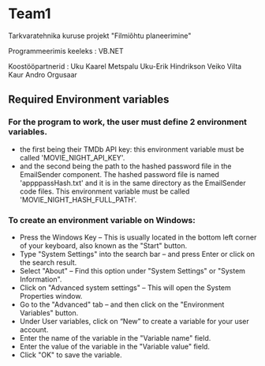 # Team1
Tarkvaratehnika kuruse projekt "Filmiõhtu planeerimine" 

Programmeerimis keeleks : VB.NET

Koostööpartnerid :
Uku Kaarel Metspalu
Uku-Erik Hindrikson
Veiko Vilta
Kaur Andro Orgusaar

## Required Environment variables

### For the program to work, the user must define 2 environment variables.
- the first being their TMDb API key: this environment variable must be called 'MOVIE_NIGHT_API_KEY'.
- and the second being the path to the hashed password file in the EmailSender component. The hashed password file is named 'appppassHash.txt' and it is in the same directory as the EmailSender code files. This environment variable must be called 'MOVIE_NIGHT_HASH_FULL_PATH'.

### To create an environment variable on Windows: 
- Press the Windows Key – This is usually located in the bottom left corner of your keyboard, also known as the "Start" button.
- Type "System Settings" into the search bar – and press Enter or click on the search result.
- Select "About" – Find this option under "System Settings" or "System Information".
- Click on "Advanced system settings" – This will open the System Properties window.
- Go to the "Advanced" tab – and then click on the "Environment Variables" button.
- Under User variables, click on “New” to create a variable for your user account.
- Enter the name of the variable in the "Variable name" field.
- Enter the value of the variable in the "Variable value" field.
- Click "OK" to save the variable.



